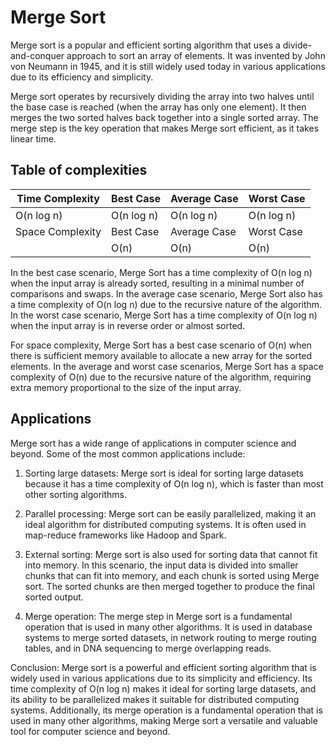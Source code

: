 # Merge Sort

Merge sort is a popular and efficient sorting algorithm that uses a divide-and-conquer approach to sort an array of elements. It was invented by John von Neumann in 1945, and it is still widely used today in various applications due to its efficiency and simplicity.

Merge sort operates by recursively dividing the array into two halves until the base case is reached (when the array has only one element). It then merges the two sorted halves back together into a single sorted array. The merge step is the key operation that makes Merge sort efficient, as it takes linear time.

## Table of complexities

| Time Complexity  | Best Case  | Average Case | Worst Case |
| ---------------- | ---------- | ------------ | ---------- |
| O(n log n)       | O(n log n) | O(n log n)   | O(n log n) |
| Space Complexity | Best Case  | Average Case | Worst Case |
|                  | O(n)       | O(n)         | O(n)       |

In the best case scenario, Merge Sort has a time complexity of O(n log n) when the input array is already sorted, resulting in a minimal number of comparisons and swaps. In the average case scenario, Merge Sort also has a time complexity of O(n log n) due to the recursive nature of the algorithm. In the worst case scenario, Merge Sort has a time complexity of O(n log n) when the input array is in reverse order or almost sorted.

For space complexity, Merge Sort has a best case scenario of O(n) when there is sufficient memory available to allocate a new array for the sorted elements. In the average and worst case scenarios, Merge Sort has a space complexity of O(n) due to the recursive nature of the algorithm, requiring extra memory proportional to the size of the input array.

## Applications

Merge sort has a wide range of applications in computer science and beyond. Some of the most common applications include:

1. Sorting large datasets: Merge sort is ideal for sorting large datasets because it has a time complexity of O(n log n), which is faster than most other sorting algorithms.

2. Parallel processing: Merge sort can be easily parallelized, making it an ideal algorithm for distributed computing systems. It is often used in map-reduce frameworks like Hadoop and Spark.

3. External sorting: Merge sort is also used for sorting data that cannot fit into memory. In this scenario, the input data is divided into smaller chunks that can fit into memory, and each chunk is sorted using Merge sort. The sorted chunks are then merged together to produce the final sorted output.

4. Merge operation: The merge step in Merge sort is a fundamental operation that is used in many other algorithms. It is used in database systems to merge sorted datasets, in network routing to merge routing tables, and in DNA sequencing to merge overlapping reads.

Conclusion:
Merge sort is a powerful and efficient sorting algorithm that is widely used in various applications due to its simplicity and efficiency. Its time complexity of O(n log n) makes it ideal for sorting large datasets, and its ability to be parallelized makes it suitable for distributed computing systems. Additionally, its merge operation is a fundamental operation that is used in many other algorithms, making Merge sort a versatile and valuable tool for computer science and beyond.
